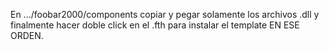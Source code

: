 En .../foobar2000/components copiar y pegar solamente los archivos .dll y finalmente hacer doble click en el .fth para instalar el template EN ESE ORDEN.
